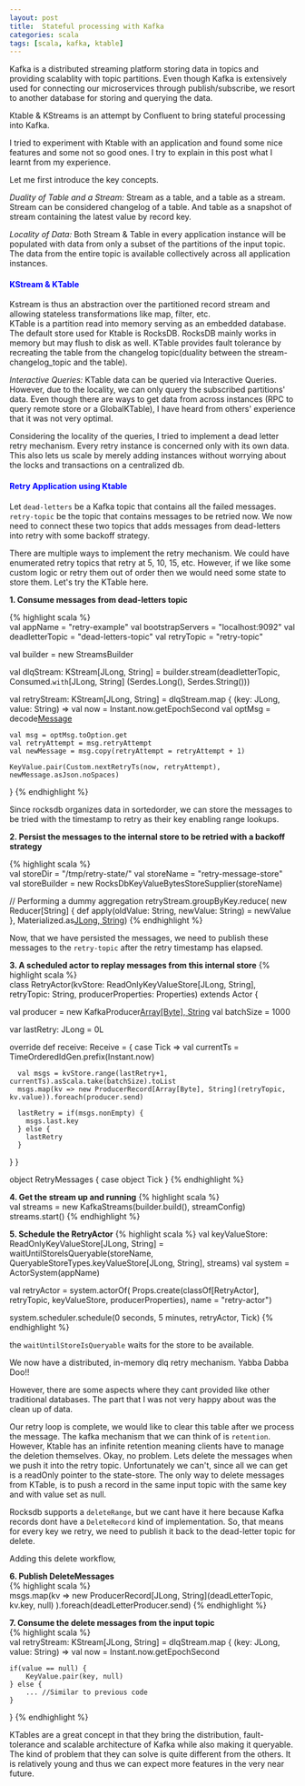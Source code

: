 ```yaml
---
layout: post
title:  Stateful processing with Kafka
categories: scala
tags: [scala, kafka, ktable]
---
```



Kafka is a distributed streaming platform storing data in topics and providing scalablity with topic partitions. Even though Kafka is extensively used for connecting our microservices through publish/subscribe, we resort to another database for storing and querying the data.

Ktable & KStreams is an attempt by Confluent to bring stateful processing into Kafka.

I tried to experiment with Ktable with an application and found some nice features and some not so good ones. I try to explain in this post what I learnt from my experience.

Let me first introduce the key concepts.

*Duality of Table and a Stream:* Stream as a table, and a table as a stream.
Stream can be considered changelog of a table. And table as a snapshot of stream containing the latest value by record key.

*Locality of Data:*
Both Stream & Table in every application instance will be populated with data from only a subset of the partitions of the input topic. The data from the entire topic is available collectively across all application instances.

#### <span style="color:blue">KStream & KTable</span>
Kstream is thus an abstraction over the partitioned record stream and allowing stateless transformations like map, filter, etc.   
KTable is a partition read into memory serving as an embedded database. The default store used for Ktable is RocksDB. RocksDB mainly works in memory but may flush to disk as well. KTable provides fault tolerance by recreating the table from the changelog topic(duality between the stream-changelog_topic and the table). 

*Interactive Queries:*
KTable data can be queried via Interactive Queries. However, due to the locality, we can only query the subscribed partitions' data. Even though there are ways to get data from across instances (RPC to query remote store or a GlobalKTable), I have heard from others' experience that it was not very optimal. 

Considering the locality of the queries, I tried to implement a dead letter retry mechanism. Every retry instance is concerned only with its own data. This also lets us scale by merely adding instances without worrying about the locks and transactions on a centralized db.

#### <span style="color:blue">Retry Application using Ktable</span>
Let `dead-letters` be a Kafka topic that contains all the failed messages. `retry-topic` be the topic that contains messages to be retried now.
We now need to connect these two topics that adds messages from dead-letters into retry with some backoff strategy.

There are multiple ways to implement the retry mechanism. We could  have enumerated retry topics that retry at 5, 10, 15, etc. However, if we like some custom logic or retry them out of order then we would need some state to store them. Let's try the KTable here.

**1. Consume messages from dead-letters topic**

{% highlight scala %}  
val appName = "retry-example"
val bootstrapServers = "localhost:9092"
val deadletterTopic = "dead-letters-topic"
val retryTopic = "retry-topic"

val builder = new StreamsBuilder

val dlqStream: KStream[JLong, String] = builder.stream(deadletterTopic, Consumed.`with`[JLong, String]
    (Serdes.Long(), Serdes.String()))

val retryStream: KStream[JLong, String] = dlqStream.map {
    (key: JLong, value: String) =>
    val now = Instant.now.getEpochSecond
    val optMsg = decode[Message](value)

    val msg = optMsg.toOption.get
    val retryAttempt = msg.retryAttempt
    val newMessage = msg.copy(retryAttempt = retryAttempt + 1)

    KeyValue.pair(Custom.nextRetryTs(now, retryAttempt), newMessage.asJson.noSpaces)
}
{% endhighlight %}

Since rocksdb organizes data in sortedorder, we can store the messages to be tried with the timestamp to retry as their key enabling range lookups.

**2. Persist the messages to the internal store to be retried with a backoff strategy**

{% highlight scala %}   
val storeDir = "/tmp/retry-state/"
val storeName = "retry-message-store"
val storeBuilder = new RocksDbKeyValueBytesStoreSupplier(storeName)

// Performing a dummy aggregation
retryStream.groupByKey.reduce(
    new Reducer[String] {
        def apply(oldValue: String, newValue: String) = newValue
    },
    Materialized.as[JLong, String](storeBuilder))
{% endhighlight %}

Now, that we have persisted the messages, we need to publish these messages to the `retry-topic` after the retry timestamp has elapsed.

**3. A scheduled actor to replay messages from this internal store**
{% highlight scala %}    
class RetryActor(kvStore: ReadOnlyKeyValueStore[JLong, String], retryTopic: String, producerProperties: Properties) extends Actor {

  val producer = new KafkaProducer[Array[Byte], String](producerProperties)
  val batchSize = 1000

  var lastRetry: JLong = 0L

  override def receive: Receive = {
    case Tick =>
      val currentTs = TimeOrderedIdGen.prefix(Instant.now)

      val msgs = kvStore.range(lastRetry+1, currentTs).asScala.take(batchSize).toList
      msgs.map(kv => new ProducerRecord[Array[Byte], String](retryTopic, kv.value)).foreach(producer.send)

      lastRetry = if(msgs.nonEmpty) {
        msgs.last.key
      } else {
        lastRetry
      }
  }
}

object RetryMessages {
  case object Tick
}
{% endhighlight %}

**4. Get the stream up and running**
{% highlight scala %}  
val streams = new KafkaStreams(builder.build(), streamConfig)
streams.start()
{% endhighlight %}  

**5. Schedule the RetryActor**
{% highlight scala %}
val keyValueStore: ReadOnlyKeyValueStore[JLong, String] =
    waitUntilStoreIsQueryable(storeName, QueryableStoreTypes.keyValueStore[JLong, String], streams)
val system = ActorSystem(appName)

val retryActor = system.actorOf(
    Props.create(classOf[RetryActor], retryTopic, keyValueStore, producerProperties),
    name = "retry-actor")

system.scheduler.schedule(0 seconds, 5 minutes, retryActor, Tick)
{% endhighlight %}

the `waitUntilStoreIsQueryable` waits for the store to be available.

We now have a distributed, in-memory dlq retry mechanism. Yabba Dabba Doo!!

However, there are some aspects where they cant provided like other traditional databases. The part that I was not very happy about was the clean up of data. 

Our retry loop is complete, we would like to clear this table after we process the message. The kafka mechanism that we can think of is `retention`. However, Ktable has an infinite retention meaning clients have to manage the deletion themselves. Okay, no problem. Lets delete the messages when we push it into the retry topic. Unfortunately we can't, since all we can get is a readOnly pointer to the state-store. The only way to delete messages from KTable, is to push a record in the same input topic with the same key and with value set as null. 

Rocksdb supports a `deleteRange`, but we cant have it here because Kafka records dont have a `DeleteRecord` kind of implementation. So, that means for every key we retry, we need to publish it back to the dead-letter topic for delete.

Adding this delete workflow,

**6. Publish DeleteMessages**  
{% highlight scala %}     
msgs.map(kv => 
    new ProducerRecord[JLong, String](deadLetterTopic, kv.key, null)
).foreach(deadLetterProducer.send)
{% endhighlight %}

**7. Consume the delete messages from the input topic**  
{% highlight scala %}     
val retryStream: KStream[JLong, String] = dlqStream.map {
    (key: JLong, value: String) =>
    val now = Instant.now.getEpochSecond

    if(value == null) {
        KeyValue.pair(key, null)
    } else {
        ... //Similar to previous code
    }
}
{% endhighlight %}

KTables are a great concept in that they bring the distribution, fault-tolerance and scalable architecture of Kafka while also making it queryable. The kind of problem that they can solve is quite different from the others. It is relatively young and thus we can expect more features in the very near future.